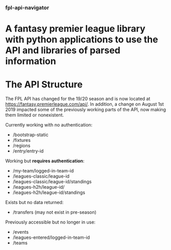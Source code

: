 ### fpl-api-navigator
# A fantasy premier league library with python applications to use the API and libraries of parsed information

# The API Structure
The FPL API has changed for the 19/20 season and is now located at https://fantasy.premierleague.com/api/. In addition, a change on August 1st 2019 impacted some of the previously working parts of the API, now making them limited or nonexistent. 

Currently working with no authentication:
* /bootstrap-static
* /fixtures
* /regions
* /entry/entry-id

Working but **requires authentication**:
* /my-team/logged-in-team-id
* /leagues-classic/league-id
* /leagues-classic/league-id/standings
* /leagues-h2h/league-id/
* /leagues-h2h/league-id/standings

Exists but no data returned:
* /transfers (may not exist in pre-season)

Previously accessible but no longer in use:
* /events
* /leagues-entered/logged-in-team-id
* /teams 
